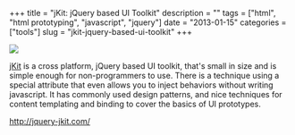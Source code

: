 +++
title = "jKit: jQuery based UI Toolkit"
description = ""
tags = ["html", "html prototyping", "javascript", "jquery"]
date = "2013-01-15"
categories = ["tools"]
slug = "jkit-jquery-based-ui-toolkit"
+++


<div class="tool-screenshot mb1"><a href="http://jquery-jkit.com/"><img id="bluga-thumbnail-2667" class="bluga-thumbnail custom" src="http://media.konigi.com/bluga/
wt522fa3108a630_custom.jpg"/></a></div><p><a href="http://jquery-jkit.com/">jKit</a> is a cross platform, jQuery based UI toolkit, that's small in size and is simple enough for non-programmers to use. There is a technique using a special attribute that even allows you to inject behaviors without writing javascript. It has commonly used design patterns, and nice techniques for content templating and binding to cover the basics of UI prototypes.</p>

  
<p><a href="http://jquery-jkit.com/">http://jquery-jkit.com/</a></p>
      
